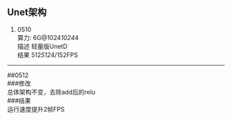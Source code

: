 Unet架构  
-------------------------------  
1. 0510  
算力: 6G@1024*1024*4  
描述  轻量版UnetD  
结果  512*512*4/152FPS  
-------------------------------  
##0512  
###修改  
总体架构不变，去除add后的relu  
###结果  
运行速度提升2帧FPS
